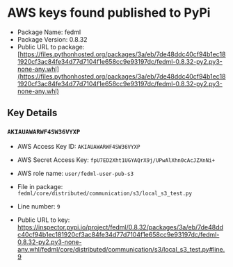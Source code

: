 # AWS keys found published to PyPi

* Package Name: fedml
* Package Version: 0.8.32
* Public URL to package: [https://files.pythonhosted.org/packages/3a/eb/7de48ddc40cf94b1ec181920cf3ac84fe34d77d7104f1e658cc9e93197dc/fedml-0.8.32-py2.py3-none-any.whl](https://files.pythonhosted.org/packages/3a/eb/7de48ddc40cf94b1ec181920cf3ac84fe34d77d7104f1e658cc9e93197dc/fedml-0.8.32-py2.py3-none-any.whl)

## Key Details

### `AKIAUAWARWF4SW36VYXP`

* AWS Access Key ID: `AKIAUAWARWF4SW36VYXP`
* AWS Secret Access Key: `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` 
* AWS role name: `user/fedml-user-pub-s3`
* File in package: `fedml/core/distributed/communication/s3/local_s3_test.py`
* Line number: `9`

* Public URL to key: https://inspector.pypi.io/project/fedml/0.8.32/packages/3a/eb/7de48ddc40cf94b1ec181920cf3ac84fe34d77d7104f1e658cc9e93197dc/fedml-0.8.32-py2.py3-none-any.whl/fedml/core/distributed/communication/s3/local_s3_test.py#line.9


